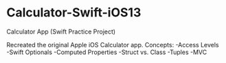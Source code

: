 # Calculator-Swift-iOS13
Calculator App (Swift Practice Project)

Recreated the original Apple iOS Calculator app. Concepts:
-Access Levels
-Swift Optionals
-Computed Properties
-Struct vs. Class
-Tuples
-MVC
